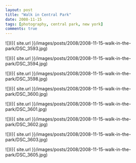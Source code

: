```yaml
---
layout: post
title: "Walk in Central Park"
date: 2008-11-15
tags: [photography, central park, new york]
comments: true
---
```

![]({{ site.url }}/images/posts/2008/2008-11-15-walk-in-the-park/DSC_3593.jpg)

![]({{ site.url }}/images/posts/2008/2008-11-15-walk-in-the-park/DSC_3594.jpg)

![]({{ site.url }}/images/posts/2008/2008-11-15-walk-in-the-park/DSC_3598.jpg)

![]({{ site.url }}/images/posts/2008/2008-11-15-walk-in-the-park/DSC_3600.jpg)

![]({{ site.url }}/images/posts/2008/2008-11-15-walk-in-the-park/DSC_3601.jpg)

![]({{ site.url }}/images/posts/2008/2008-11-15-walk-in-the-park/DSC_3602.jpg)

![]({{ site.url }}/images/posts/2008/2008-11-15-walk-in-the-park/DSC_3603.jpg)

![]({{ site.url }}/images/posts/2008/2008-11-15-walk-in-the-park/DSC_3605.jpg)

